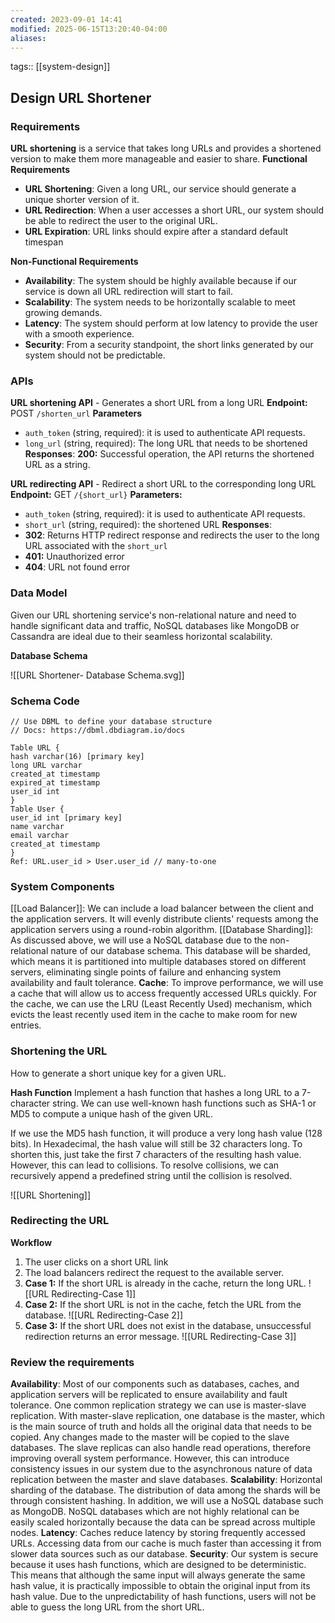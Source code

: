 ```yaml
---
created: 2023-09-01 14:41
modified: 2025-06-15T13:20:40-04:00
aliases: 
---
```

tags:: [[system-design]]

## Design URL Shortener

### Requirements
**URL shortening** is a service that takes long URLs and provides a shortened version to make them more manageable and easier to share.
**Functional Requirements**
- **URL Shortening**: Given a long URL, our service should generate a unique shorter version of it.
- **URL Redirection**: When a user accesses a short URL, our system should be able to redirect the user to the original URL.
- **URL Expiration**: URL links should expire after a standard default timespan

**Non-Functional Requirements**
- **Availability**: The system should be highly available because if our service is down all URL redirection will start to fail.
- **Scalability**: The system needs to be horizontally scalable to meet growing demands.
- **Latency**: The system should perform at low latency to provide the user with a smooth experience.
- **Security**: From a security standpoint, the short links generated by our system should not be predictable.

### APIs
**URL shortening API** - Generates a short URL from a long URL
**Endpoint:** POST `/shorten_url`
**Parameters**
- `auth_token` (string, required): it is used to authenticate API requests.
- `long_url` (string, required): The long URL that needs to be shortened
**Responses**:
	**200:** Successful operation, the API returns the shortened URL as a string.

**URL redirecting API** - Redirect a short URL to the corresponding long URL
**Endpoint:** GET `/{short_url}`
**Parameters:**
- `auth_token` (string, required): it is used to authenticate API requests.
- `short_url` (string, required): the shortened URL
**Responses**:
- **302**: Returns HTTP redirect response and redirects the user to the long URL associated with the `short_url`
- **401:** Unauthorized error
- **404**: URL not found error

### Data Model
Given our URL shortening service's non-relational nature and need to handle significant data and traffic, NoSQL databases like MongoDB or Cassandra are ideal due to their seamless horizontal scalability.

**Database Schema**

![[URL Shortener- Database Schema.svg]]
### Schema Code
```
// Use DBML to define your database structure
// Docs: https://dbml.dbdiagram.io/docs

Table URL {
hash varchar(16) [primary key]
long URL varchar
created_at timestamp
expired_at timestamp
user_id int
}
Table User {
user_id int [primary key]
name varchar
email varchar
created_at timestamp
}
Ref: URL.user_id > User.user_id // many-to-one
```
### System Components
[[Load Balancer]]: We can include a load balancer between the client and the application servers. It will evenly distribute clients' requests among the application servers using a round-robin algorithm.
[[Database Sharding]]: As discussed above, we will use a NoSQL database due to the non-relational nature of our database schema. This database will be sharded, which means it is partitioned into multiple databases stored on different servers, eliminating single points of failure and enhancing system availability and fault tolerance.
**Cache**: To improve performance, we will use a cache that will allow us to access frequently accessed URLs quickly. For the cache, we can use the LRU (Least Recently Used) mechanism, which evicts the least recently used item in the cache to make room for new entries.
### Shortening the URL
How to generate a short unique key for a given URL.

**Hash Function**
Implement a hash function that hashes a long URL to a 7-character string. We can use well-known hash functions such as SHA-1 or MD5 to compute a unique hash of the given URL.

If we use the MD5 hash function, it will produce a very long hash value (128 bits). In Hexadecimal, the hash value will still be 32 characters long.
To shorten this, just take the first 7 characters of the resulting hash value. However, this can lead to collisions. To resolve collisions, we can recursively append a predefined string until the collision is resolved.

![[URL Shortening]]
### Redirecting the URL
**Workflow**
1. The user clicks on a short URL link
2. The load balancers redirect the request to the available server.
3. **Case 1:** If the short URL is already in the cache, return the long URL.
	![[URL Redirecting-Case 1]]
4. **Case 2:** If the short URL is not in the cache, fetch the URL from the database.
	![[URL Redirecting-Case 2]]
5. **Case 3:** If the short URL does not exist in the database, unsuccessful redirection returns an error message.
	![[URL Redirecting-Case 3]]

### Review the requirements
**Availability**: Most of our components such as databases, caches, and application servers will be replicated to ensure availability and fault tolerance. One common replication strategy we can use is master-slave replication. With master-slave replication, one database is the master, which is the main source of truth and holds all the original data that needs to be copied. Any changes made to the master will be copied to the slave databases.  The slave replicas can also handle read operations, therefore improving overall system performance. However, this can introduce consistency issues in our system due to the asynchronous nature of data replication between the master and slave databases.
**Scalability**: Horizontal sharding of the database. The distribution of data among the shards will be through consistent hashing. In addition, we will use a NoSQL database such as MongoDB. NoSQL databases which are not highly relational can be easily scaled horizontally because the data can be spread across multiple nodes.
**Latency**: Caches reduce latency by storing frequently accessed URLs. Accessing data from our cache is much faster than accessing it from slower data sources such as our database.
**Security**: Our system is secure because it uses hash functions, which are designed to be deterministic. This means that although the same input will always generate the same hash value, it is practically impossible to obtain the original input from its hash value. Due to the unpredictability of hash functions, users will not be able to guess the long URL from the short URL.
